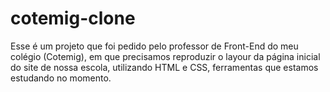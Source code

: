 # cotemig-clone

Esse é um projeto que foi pedido pelo professor de Front-End do meu colégio (Cotemig), em que precisamos reproduzir o layour da página inicial do site de nossa escola, utilizando HTML e CSS, ferramentas que estamos estudando no momento.
